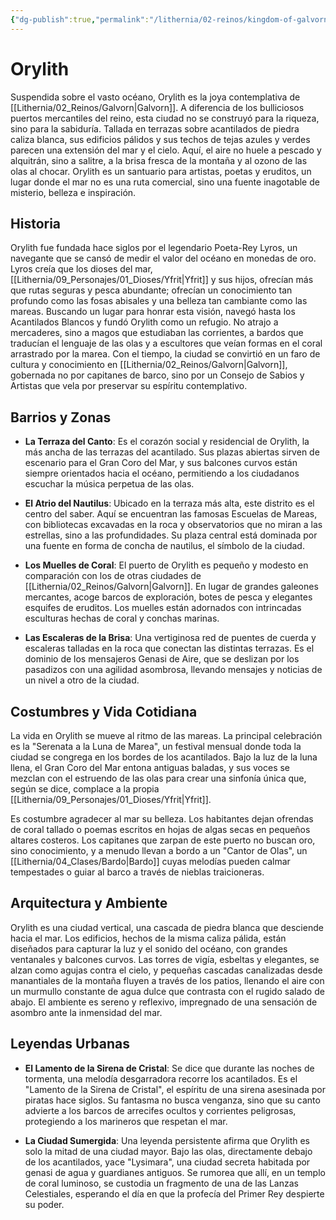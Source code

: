 ```yaml
---
{"dg-publish":true,"permalink":"/lithernia/02-reinos/kingdom-of-galvorn/orylith/","title":"Orylith","tags":["lithernia","ciudad","Galvorn"]}
---
```


# Orylith

Suspendida sobre el vasto océano, Orylith es la joya contemplativa de [[Lithernia/02_Reinos/Galvorn\|Galvorn]]. A diferencia de los bulliciosos puertos mercantiles del reino, esta ciudad no se construyó para la riqueza, sino para la sabiduría. Tallada en terrazas sobre acantilados de piedra caliza blanca, sus edificios pálidos y sus techos de tejas azules y verdes parecen una extensión del mar y el cielo. Aquí, el aire no huele a pescado y alquitrán, sino a salitre, a la brisa fresca de la montaña y al ozono de las olas al chocar. Orylith es un santuario para artistas, poetas y eruditos, un lugar donde el mar no es una ruta comercial, sino una fuente inagotable de misterio, belleza e inspiración.

## Historia

Orylith fue fundada hace siglos por el legendario Poeta-Rey Lyros, un navegante que se cansó de medir el valor del océano en monedas de oro. Lyros creía que los dioses del mar, [[Lithernia/09_Personajes/01_Dioses/Yfrit\|Yfrit]] y sus hijos, ofrecían más que rutas seguras y pesca abundante; ofrecían un conocimiento tan profundo como las fosas abisales y una belleza tan cambiante como las mareas. Buscando un lugar para honrar esta visión, navegó hasta los Acantilados Blancos y fundó Orylith como un refugio. No atrajo a mercaderes, sino a magos que estudiaban las corrientes, a bardos que traducían el lenguaje de las olas y a escultores que veían formas en el coral arrastrado por la marea. Con el tiempo, la ciudad se convirtió en un faro de cultura y conocimiento en [[Lithernia/02_Reinos/Galvorn\|Galvorn]], gobernada no por capitanes de barco, sino por un Consejo de Sabios y Artistas que vela por preservar su espíritu contemplativo.

## Barrios y Zonas

- **La Terraza del Canto**: Es el corazón social y residencial de Orylith, la más ancha de las terrazas del acantilado. Sus plazas abiertas sirven de escenario para el Gran Coro del Mar, y sus balcones curvos están siempre orientados hacia el océano, permitiendo a los ciudadanos escuchar la música perpetua de las olas.

- **El Atrio del Nautilus**: Ubicado en la terraza más alta, este distrito es el centro del saber. Aquí se encuentran las famosas Escuelas de Mareas, con bibliotecas excavadas en la roca y observatorios que no miran a las estrellas, sino a las profundidades. Su plaza central está dominada por una fuente en forma de concha de nautilus, el símbolo de la ciudad.

- **Los Muelles de Coral**: El puerto de Orylith es pequeño y modesto en comparación con los de otras ciudades de [[Lithernia/02_Reinos/Galvorn\|Galvorn]]. En lugar de grandes galeones mercantes, acoge barcos de exploración, botes de pesca y elegantes esquifes de eruditos. Los muelles están adornados con intrincadas esculturas hechas de coral y conchas marinas.

- **Las Escaleras de la Brisa**: Una vertiginosa red de puentes de cuerda y escaleras talladas en la roca que conectan las distintas terrazas. Es el dominio de los mensajeros Genasi de Aire, que se deslizan por los pasadizos con una agilidad asombrosa, llevando mensajes y noticias de un nivel a otro de la ciudad.

## Costumbres y Vida Cotidiana

La vida en Orylith se mueve al ritmo de las mareas. La principal celebración es la "Serenata a la Luna de Marea", un festival mensual donde toda la ciudad se congrega en los bordes de los acantilados. Bajo la luz de la luna llena, el Gran Coro del Mar entona antiguas baladas, y sus voces se mezclan con el estruendo de las olas para crear una sinfonía única que, según se dice, complace a la propia [[Lithernia/09_Personajes/01_Dioses/Yfrit\|Yfrit]].

Es costumbre agradecer al mar su belleza. Los habitantes dejan ofrendas de coral tallado o poemas escritos en hojas de algas secas en pequeños altares costeros. Los capitanes que zarpan de este puerto no buscan oro, sino conocimiento, y a menudo llevan a bordo a un "Cantor de Olas", un [[Lithernia/04_Clases/Bardo\|Bardo]] cuyas melodías pueden calmar tempestades o guiar al barco a través de nieblas traicioneras.

## Arquitectura y Ambiente

Orylith es una ciudad vertical, una cascada de piedra blanca que desciende hacia el mar. Los edificios, hechos de la misma caliza pálida, están diseñados para capturar la luz y el sonido del océano, con grandes ventanales y balcones curvos. Las torres de vigía, esbeltas y elegantes, se alzan como agujas contra el cielo, y pequeñas cascadas canalizadas desde manantiales de la montaña fluyen a través de los patios, llenando el aire con un murmullo constante de agua dulce que contrasta con el rugido salado de abajo. El ambiente es sereno y reflexivo, impregnado de una sensación de asombro ante la inmensidad del mar.

## Leyendas Urbanas

- **El Lamento de la Sirena de Cristal**: Se dice que durante las noches de tormenta, una melodía desgarradora recorre los acantilados. Es el "Lamento de la Sirena de Cristal", el espíritu de una sirena asesinada por piratas hace siglos. Su fantasma no busca venganza, sino que su canto advierte a los barcos de arrecifes ocultos y corrientes peligrosas, protegiendo a los marineros que respetan el mar.

- **La Ciudad Sumergida**: Una leyenda persistente afirma que Orylith es solo la mitad de una ciudad mayor. Bajo las olas, directamente debajo de los acantilados, yace "Lysimara", una ciudad secreta habitada por genasi de agua y guardianes antiguos. Se rumorea que allí, en un templo de coral luminoso, se custodia un fragmento de una de las Lanzas Celestiales, esperando el día en que la profecía del Primer Rey despierte su poder.
